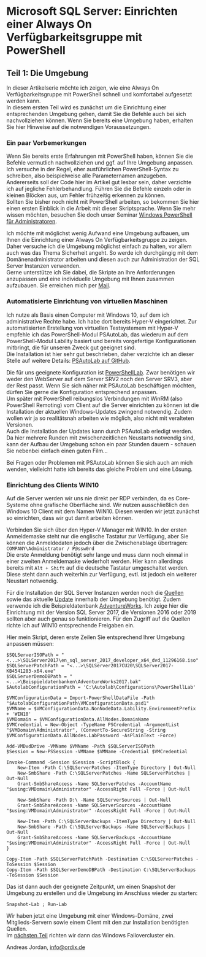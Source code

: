 # Microsoft SQL Server: Einrichten einer Always On Verfügbarkeitsgruppe mit PowerShell

## Teil 1: Die Umgebung

In dieser Artikelserie möchte ich zeigen, wie eine Always On Verfügbarkeitsgruppe mit PowerShell schnell und komfortabel aufgesetzt werden kann.  
In diesem ersten Teil wird es zunächst um die Einrichtung einer entsprechenden Umgebung gehen, damit Sie die Befehle auch bei sich nachvollziehen können. Wenn Sie bereits eine Umgebung haben, erhalten Sie hier Hinweise auf die notwendigen Voraussetzungen.


### Ein paar Vorbemerkungen

Wenn Sie bereits erste Erfahrungen mit PowerShell haben, können Sie die Befehle vermutlich nachvollziehen und ggf. auf Ihre Umgebung anpassen. Ich versuche in der Regel, eher ausführlichen PowerShell-Syntax zu schreiben, also beispielweise alle Parameternamen anzugeben. Andererseits soll der Code hier im Artikel gut lesbar sein, daher verzichte ich auf jegliche Fehlerbehandlung. Führen Sie die Befehle einzeln oder in kleinen Blöcken aus, um Fehler frühzeitig erkennen zu können.  
Sollten Sie bisher noch nicht mit PowerShell arbeiten, so bekommen Sie hier einen ersten Einblick in die Arbeit mit dieser Skriptsprache. Wenn Sie mehr wissen möchten, besuchen Sie doch unser Seminar [Windows PowerShell für Administratoren](https://seminare.ordix.de/seminare/entwicklung/script-sprachen/windows-powershell-f%C3%BCr-administratoren.html).

Ich möchte mit möglichst wenig Aufwand eine Umgebung aufbauen, um Ihnen die Einrichtung einer Always On Verfügbarkeitsgruppe zu zeigen. Daher versuche ich die Umgebung möglichst einfach zu halten, vor allem auch was das Thema Sicherheit angeht. So werde ich durchgängig mit dem Domänenadministrator arbeiten und diesen auch zur Administration der SQL Server Instanzen verwenden.  
Gerne unterstütze ich Sie dabei, die Skripte an Ihre Anforderungen anzupassen und eine individuelle Umgebung mit Ihnen zusammen aufzubauen. Sie erreichen mich per [Mail](mailto:info@ordix.de).


### Automatisierte Einrichtung von virtuellen Maschinen

Ich nutze als Basis einen Computer mit Windows 10, auf dem ich administrative Rechte habe. Ich habe dort bereits Hyper-V eingerichtet.
Zur automatisierten Erstellung von virtuellen Testsystemem mit Hyper-V empfehle ich das PowerShell-Modul PSAutoLab, das wiederum auf dem PowerShell-Modul Lability basiert und bereits vorgefertige Konfigurationen mitbringt, die für unseren Zweck gut geeignet sind.  
Die Installation ist hier sehr gut beschrieben, daher verzichte ich an dieser Stelle auf weitere Details: [PSAutoLab auf GitHub](https://github.com/pluralsight/PS-AutoLab-Env).

Die für uns geeignete Konfiguration ist [PowerShellLab](https://github.com/pluralsight/PS-AutoLab-Env/blob/master/Configurations/PowerShellLab/Instructions.md). Zwar benötigen wir weder den WebServer auf dem Server SRV2 noch den Server SRV3, aber der Rest passt. Wenn Sie sich näher mit PSAutoLab beschäftigen möchten, dürfen Sie gerne die Konfiguration entsprechend anpassen.  
Um später mit PowerShell reibungslos Verbindungen mit WinRM (also PowerShell Remoting) vom Client auf die Server einrichten zu können ist die Installation der aktuellen Windows-Updates zwingend notwendig. Zudem wollen wir ja so realitätsnah arbeiten wie möglich, also nicht mit veralteten Versionen.  
Auch die Installation der Updates kann durch PSAutoLab erledigt werden. Da hier mehrere Runden mit zwischenzeitlichen Neustarts notwendig sind, kann der Aufbau der Umgebung schon ein paar Stunden dauern - schauen Sie nebenbei einfach einen guten Film...  

Bei Fragen oder Problemen mit PSAutoLab können Sie sich auch am mich wenden, vielleicht hatte ich bereits das gleiche Problem und eine Lösung.


### Einrichtung des Clients WIN10

Auf die Server werden wir uns nie direkt per RDP verbinden, da es Core-Systeme ohne grafische Oberfläche sind. Wir nutzen ausschließlich den Windows 10 Client mit dem Namen WIN10. Diesen werden wir jetzt zunächst so einrichten, dass wir gut damit arbeiten können.

Verbinden Sie sich über den Hyper-V Manager mit WIN10. In der ersten Anmeldemaske steht nur die englische Tastatur zur Verfügung, aber Sie können die Anmeldedaten jedoch über die Zwischenablage übertragen: `COMPANY\Administrator / P@ssw0rd`  
Die erste Anmeldung benötigt sehr lange und muss dann noch einmal in einer zweiten Anmeldemaske wiederholt werden. Hier kann allerdings bereits mit `Alt + Shift` auf die deutsche Tastatur umgeschaltet werden. Diese steht dann auch weiterhin zur Verfügung, evtl. ist jedoch ein weiterer Neustart notwendig.  

Für die Installation der SQL Server Instanzen werden noch die [Quellen](https://www.microsoft.com/de-de/sql-server/sql-server-downloads) sowie das aktuelle [Update](https://docs.microsoft.com/de-de/sql/database-engine/install-windows/latest-updates-for-microsoft-sql-server) innerhalb der Umgebung benötigt. Zudem verwende ich die Beispieldatenbank [AdventureWorks](https://docs.microsoft.com/de-de/sql/samples/adventureworks-install-configure). Ich zeige hier die Einrichtung mit der Version SQL Server 2017, die Versionen 2016 oder 2019 sollten aber auch genau so funktionieren. Für den Zugriff auf die Quellen richte ich auf WIN10 entsprechende Freigaben ein.

Hier mein Skript, deren erste Zeilen Sie entsprechend Ihrer Umgebung anpassen müssen:

	$SQLServerISOPath = "<...>\SQLServer2017\en_sql_server_2017_developer_x64_dvd_11296168.iso"
	$SQLServerPatchPath = "<...>\SQLServer2017CU20\SQLServer2017-KB4541283-x64.exe"
	$SQLServerDemoDBPath = "<...>\Beispieldatenbanken\AdventureWorks2017.bak"
	$AutolabConfigurationPath = 'C:\Autolab\Configurations\PowerShellLab'

	$VMConfigurationData = Import-PowerShellDataFile -Path "$AutolabConfigurationPath\VMConfigurationData.psd1" 
	$VMName = $VMConfigurationData.NonNodeData.Lability.EnvironmentPrefix + 'WIN10'
	$VMDomain = $VMConfigurationData.AllNodes.DomainName
	$VMCredential = New-Object -TypeName PSCredential -ArgumentList "$VMDomain\Administrator", (ConvertTo-SecureString -String $VMConfigurationData.AllNodes.LabPassword -AsPlainText -Force)

	Add-VMDvdDrive -VMName $VMName -Path $SQLServerISOPath
	$Session = New-PSSession -VMName $VMName -Credential $VMCredential

	Invoke-Command -Session $Session -ScriptBlock { 
	    New-Item -Path C:\SQLServerPatches -ItemType Directory | Out-Null
	    New-SmbShare -Path C:\SQLServerPatches -Name SQLServerPatches | Out-Null
	    Grant-SmbShareAccess -Name SQLServerPatches -AccountName "$using:VMDomain\Administrator" -AccessRight Full -Force | Out-Null 

	    New-SmbShare -Path D:\ -Name SQLServerSources | Out-Null
	    Grant-SmbShareAccess -Name SQLServerSources -AccountName "$using:VMDomain\Administrator" -AccessRight Full -Force | Out-Null 
	
	    New-Item -Path C:\SQLServerBackups -ItemType Directory | Out-Null
	    New-SmbShare -Path C:\SQLServerBackups -Name SQLServerBackups | Out-Null
	    Grant-SmbShareAccess -Name SQLServerBackups -AccountName "$using:VMDomain\Administrator" -AccessRight Full -Force | Out-Null 
	}

	Copy-Item -Path $SQLServerPatchPath -Destination C:\SQLServerPatches -ToSession $Session
	Copy-Item -Path $SQLServerDemoDBPath -Destination C:\SQLServerBackups -ToSession $Session

Das ist dann auch der geeignete Zeitpunkt, um einen Snapshot der Umgebung zu erstellen und die Umgebung im Anschluss wieder zu starten:

	Snapshot-Lab ; Run-Lab

Wir haben jetzt eine Umgebung mit einer Windows-Domäne, zwei Mitglieds-Servern sowie einem Client mit den zur Installation benötigten Quellen.  
Im [nächsten Teil](LINK) richten wir dann das Windows Failovercluster ein.

Andreas Jordan, info@ordix.de

